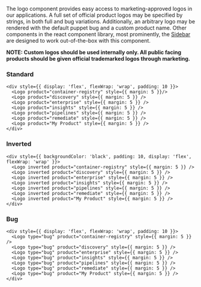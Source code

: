 The logo component provides easy access to marketing-approved logos in our applications. A full set of official product logos may be specified by strings, in both full and bug variations. Additionally, an arbitrary logo may be rendered with the default puppet bug and a custom product name. Other components in the react component library, most prominently, the [Sidebar](#sidebar) are designed to work out-of-the-box with this component.

**NOTE: Custom logos should be used internally only. All public facing products should be given official trademarked logos through marketing.**

### Standard

```
<div style={{ display: 'flex', flexWrap: 'wrap', padding: 10 }}>
  <Logo product="container-registry" style={{ margin: 5 }}/>
  <Logo product="discovery" style={{ margin: 5 }} />
  <Logo product="enterprise" style={{ margin: 5 }} />
  <Logo product="insights" style={{ margin: 5 }} />
  <Logo product="pipelines" style={{ margin: 5 }} />
  <Logo product="remediate" style={{ margin: 5 }} />
  <Logo product="My Product" style={{ margin: 5 }} />
</div>
```

### Inverted

```
<div style={{ backgroundColor: 'black', padding: 10, display: 'flex', flexWrap: 'wrap' }}>
  <Logo inverted product="container-registry" style={{ margin: 5 }} />
  <Logo inverted product="discovery" style={{ margin: 5 }} />
  <Logo inverted product="enterprise" style={{ margin: 5 }} />
  <Logo inverted product="insights" style={{ margin: 5 }} />
  <Logo inverted product="pipelines" style={{ margin: 5 }} />
  <Logo inverted product="remediate" style={{ margin: 5 }} />
  <Logo inverted product="My Product" style={{ margin: 5 }} />
</div>
```

### Bug

```
<div style={{ display: 'flex', flexWrap: 'wrap', padding: 10 }}>
  <Logo type="bug" product="container-registry" style={{ margin: 5 }} />
  <Logo type="bug" product="discovery" style={{ margin: 5 }} />
  <Logo type="bug" product="enterprise" style={{ margin: 5 }} />
  <Logo type="bug" product="insights" style={{ margin: 5 }} />
  <Logo type="bug" product="pipelines" style={{ margin: 5 }} />
  <Logo type="bug" product="remediate" style={{ margin: 5 }} />
  <Logo type="bug" product="My Product" style={{ margin: 5 }} />
</div>
```
